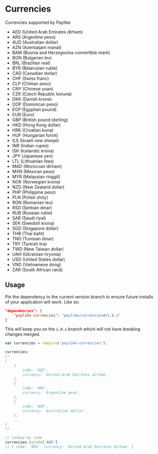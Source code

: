 # Currencies

Currencies supported by Paylike

- AED (United Arab Emirates dirham)
- ARS (Argentine peso)
- AUD (Australian dollar)
- AZN (Azerbaijani manat)
- BAM (Bosnia and Herzegovina convertible mark)
- BGN (Bulgarian lev)
- BRL (Brazilian real)
- BYR (Belarusian ruble)
- CAD (Canadian dollar)
- CHF (Swiss franc)
- CLP (Chilean peso)
- CNY (Chinese yuan)
- CZK (Czech Republic koruna)
- DKK (Danish krone)
- DOP (Dominican peso)
- EGP (Egyptian pound)
- EUR (Euro)
- GBP (British pound sterling)
- HKD (Hong Kong dollar)
- HRK (Croatian kuna)
- HUF (Hungarian forint)
- ILS (Israeli new sheqel)
- INR (Indian rupee)
- ISK (Icelandic króna)
- JPY (Japanese yen)
- LTL (Lithuanian litas)
- MAD (Moroccan dirham)
- MXN (Mexican peso)
- MYR (Malaysian ringgit)
- NOK (Norwegian krone)
- NZD (New Zealand dollar)
- PHP (Philippine peso)
- PLN (Polish zloty)
- RON (Romanian leu)
- RSD (Serbian dinar)
- RUB (Russian ruble)
- SAR (Saudi riyal)
- SEK (Swedish krona)
- SGD (Singapore dollar)
- THB (Thai baht)
- TND (Tunisian dinar)
- TRY (Turkish lira)
- TWD (New Taiwan dollar)
- UAH (Ukrainian hryvnia)
- USD (United States dollar)
- VND (Vietnamese dong)
- ZAR (South African rand)

## Usage

Pin the dependency to the current version branch to ensure future installs of
your application will work. Like so:

```json
"dependencies": {
	"paylike-currencies": "paylike/currencies#v1.0.x"
}
```

This will keep you on the `1.0.x` branch which will not have breaking changes
merged.

```js
var currencies = require('paylike-currencies');

currencies;
/*
[
	{
		code: 'AED',
		currency: 'United Arab Emirates dirham',
	},
	{
		code: 'ARS',
		currency: 'Argentine peso',
	},
	{
		code: 'AUD',
		currency: 'Australian dollar',
	},
	...
]
*/

// lookup by code
currencies.byCode['AED']
// { code: 'AED', currency: 'United Arab Emirates dirham' }
```
